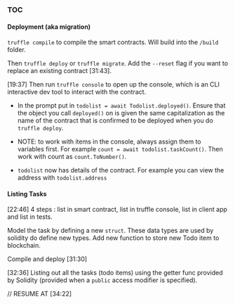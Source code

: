 ### TOC

#### Deployment (aka migration)

`truffle compile` to compile the smart contracts. Will build into the `/build` folder.

Then `truffle deploy` or `truffle migrate`. Add the `--reset` flag if you want to replace an existing contract [31:43].

[19:37] Then run `truffle console` to open up the console, which is an CLI interactive dev tool to interact with the contract.

-   In the prompt put in `todolist = await Todolist.deployed()`. Ensure that the object you call `deployed()` on is given the same capitalization as the name of the contract that is confirmed to be deployed when you do `truffle deploy`.

-   NOTE: to work with items in the console, always assign them to variables first. For example `count = await todolist.taskCount()`. Then work with count as `count.ToNumber()`.

-   `todolist` now has details of the contract. For example you can view the address with `todolist.address`

#### Listing Tasks

[22:46] 4 steps : list in smart contract, list in truffle console, list in client app and list in tests.

Model the task by defining a new `struct`. These data types are used by solidity do define new types.
Add new function to store new Todo item to blockchain.

Compile and deploy [31:30]

[32:36] Listing out all the tasks (todo items) using the getter func provided by Solidity (provided when a `public` access modifier is specified).

// RESUME AT [34:22]